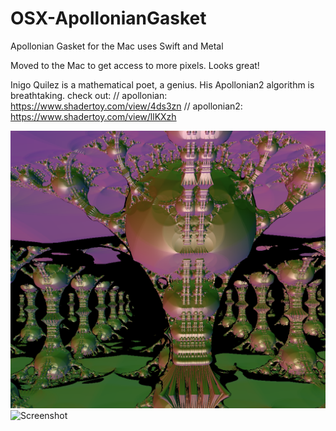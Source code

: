 # OSX-ApollonianGasket
Apollonian Gasket for the Mac uses Swift and Metal

Moved to the Mac to get access to more pixels.
Looks great!

Inigo Quilez is a mathematical poet, a genius.
His Apollonian2 algorithm is breathtaking.
check out:
// apollonian: https://www.shadertoy.com/view/4ds3zn
// apollonian2: https://www.shadertoy.com/view/llKXzh

![Screenshot](screenshot2.png)
![Screenshot](screenshot.png)
